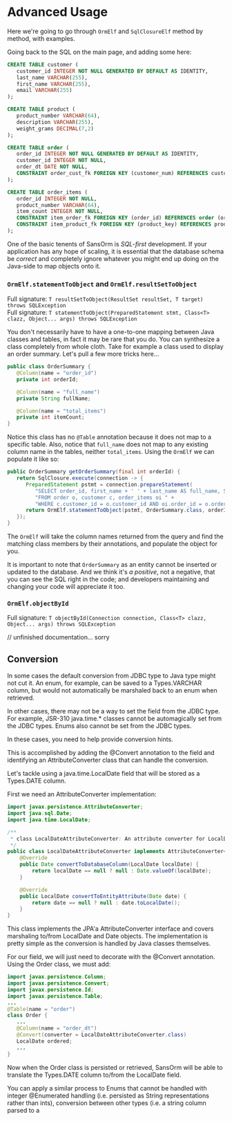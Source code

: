 # Advanced Usage

Here we're going to go through ```OrmElf``` and ```SqlClosureElf``` method by method, with examples.

Going back to the SQL on the main page, and adding some here:
```SQL
CREATE TABLE customer (
   customer_id INTEGER NOT NULL GENERATED BY DEFAULT AS IDENTITY,
   last_name VARCHAR(255),
   first_name VARCHAR(255),
   email VARCHAR(255)
);

CREATE TABLE product (
   product_number VARCHAR(64),
   description VARCHAR(255),
   weight_grams DECIMAL(7,2)
);

CREATE TABLE order (
   order_id INTEGER NOT NULL GENERATED BY DEFAULT AS IDENTITY,
   customer_id INTEGER NOT NULL,
   order_dt DATE NOT NULL,
   CONSTRAINT order_cust_fk FOREIGN KEY (customer_num) REFERENCES customer (customer_num)
);

CREATE TABLE order_items (
   order_id INTEGER NOT NULL,
   product_number VARCHAR(64),
   item_count INTEGER NOT NULL,
   CONSTRAINT item_order_fk FOREIGN KEY (order_id) REFERENCES order (order_id),
   CONSTRAINT item_product_fk FOREIGN KEY (product_key) REFERENCES product (product_key)
);
```
One of the basic tenents of SansOrm is _SQL-first_ development.  If your application has any hope of scaling, it is
essential that the database schema be _correct_ and completely ignore whatever you might end up doing on the Java-side
to map objects onto it.

### ```OrmElf.statementToObject``` and ```OrmElf.resultSetToObject```
Full signature: ```T resultSetToObject(ResultSet resultSet, T target) throws SQLException```  
Full signature: ```T statementToObject(PreparedStatement stmt, Class<T> clazz, Object... args) throws SQLException```

You don't necessarily have to have a one-to-one mapping between Java classes and tables, in fact it may be rare that
you do.  You can synthesize a class completely from whole cloth.  Take for example a class used to display an order 
summary.  Let's pull a few more tricks here...
```Java
public class OrderSummary {
   @Column(name = "order_id")
   private int orderId;

   @Column(name = "full_name")
   private String fullName;

   @Column(name = "total_items")
   private int itemCount;
}
```
Notice this class has no ```@Table``` annotation because it does not map to a specific table.  Also, notice that
```full_name``` does not map to any existing column name in the tables, neither ```total_items```.  Using the ```OrmElf```
we can populate it like so:
```Java
public OrderSummary getOrderSummary(final int orderId) {
   return SqlClosure.execute(connection -> {
      PreparedStatement pstmt = connection.prepareStatement(
         "SELECT order_id, first_name + ' ' + last_name AS full_name, SUM(oi.item_count) AS total_items " +
         "FROM order o, customer c, order_items oi " +
         "WHERE c.customer_id = o.customer_id AND oi.order_id = o.order_id AND o.order_id = ?");
      return OrmElf.statementToObject(pstmt, OrderSummary.class, orderId);
   });
}
```
The ```OrmElf``` will take the column names returned from the query and find the matching class members by their
annotations, and populate the object for you.

It is important to note that ```OrderSummary``` as an entity cannot be inserted or updated to the database.  And we think
it's _a positive_, not a negative, that you can see the SQL right in the code; and developers maintaining and changing your code will
appreciate it too.

### ```OrmElf.objectById```
Full signature: ```T objectById(Connection connection, Class<T> clazz, Object... args) throws SQLException```

// unfinished documentation... sorry

## Conversion

In some cases the default conversion from JDBC type to Java type might not cut it. An enum, for example, can be saved
to a Types.VARCHAR column, but would not automatically be marshaled back to an enum when retrieved.

In other cases, there may not be a way to set the field from the JDBC type. For example, JSR-310 java.time.* classes
cannot be automagically set from the JDBC types. Enums also cannot be set from the JDBC types.

In these cases, you need to help provide conversion hints.

This is accomplished by adding the @Convert annotation to the field and identifying an AttributeConverter class that
can handle the conversion.

Let's tackle using a java.time.LocalDate field that will be stored as a Types.DATE column.

First we need an AttributeConverter implementation:

```Java
import javax.persistence.AttributeConverter;
import java.sql.Date;
import java.time.LocalDate;

/**
 * class LocalDateAttributeConverter: An attribute converter for LocalDate &lt;-&gt; Date conversion.
 */
public class LocalDateAttributeConverter implements AttributeConverter<LocalDate, Date> {
    @Override
    public Date convertToDatabaseColumn(LocalDate localDate) {
        return localDate == null ? null : Date.valueOf(localDate);
    }

    @Override
    public LocalDate convertToEntityAttribute(Date date) {
        return date == null ? null : date.toLocalDate();
    }
}
```

This class implements the JPA'a AttributeConverter interface and covers marshaling to/from LocalDate and Date objects.
The implementation is pretty simple as the conversion is handled by Java classes themselves.

For our field, we will just need to decorate with the @Convert annotation. Using the Order class, we must add:

```Java
import javax.persistence.Column;
import javax.persistence.Convert;
import javax.persistence.Id;
import javax.persistence.Table;
...
@Table(name = "order")
class Order {
   ...
   @Column(name = "order_dt")
   @Convert(converter = LocalDateAttributeConverter.class)
   LocalDate ordered;
   ...
}
```

Now when the Order class is persisted or retrieved, SansOrm will be able to translate the Types.DATE column to/from
the LocalDate field.

You can apply a similar process to Enums that cannot be handled with integer @Enumerated handling (i.e. persisted as
String representations rather than ints), conversion between other types (i.e. a string column parsed to a 
